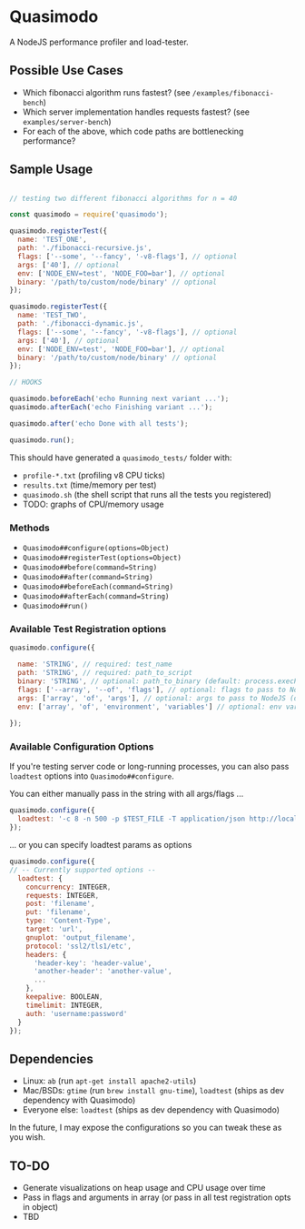 # Quasimodo

A NodeJS performance profiler and load-tester.

## Possible Use Cases

- Which fibonacci algorithm runs fastest? (see `/examples/fibonacci-bench`)
- Which server implementation handles requests fastest? (see `examples/server-bench`)
- For each of the above, which code paths are bottlenecking performance?

## Sample Usage

```js

// testing two different fibonacci algorithms for n = 40

const quasimodo = require('quasimodo');

quasimodo.registerTest({
  name: 'TEST_ONE',
  path: './fibonacci-recursive.js',
  flags: ['--some', '--fancy', '-v8-flags'], // optional
  args: ['40'], // optional
  env: ['NODE_ENV=test', 'NODE_FOO=bar'], // optional
  binary: '/path/to/custom/node/binary' // optional
});

quasimodo.registerTest({
  name: 'TEST_TWO',
  path: './fibonacci-dynamic.js',
  flags: ['--some', '--fancy', '-v8-flags'], // optional
  args: ['40'], // optional
  env: ['NODE_ENV=test', 'NODE_FOO=bar'], // optional
  binary: '/path/to/custom/node/binary' // optional
});

// HOOKS

quasimodo.beforeEach('echo Running next variant ...');
quasimodo.afterEach('echo Finishing variant ...');

quasimodo.after('echo Done with all tests');

quasimodo.run();
```

This should have generated a `quasimodo_tests/` folder with:
- `profile-*.txt` (profiling v8 CPU ticks)
- `results.txt` (time/memory per test)
- `quasimodo.sh` (the shell script that runs all the tests you registered)
- TODO: graphs of CPU/memory usage

### Methods

- `Quasimodo##configure(options=Object)`
- `Quasimodo##registerTest(options=Object)`
- `Quasimodo##before(command=String)`
- `Quasimodo##after(command=String)`
- `Quasimodo##beforeEach(command=String)`
- `Quasimodo##afterEach(command=String)`
- `Quasimodo##run()`

### Available Test Registration options

```js
quasimodo.configure({

  name: 'STRING', // required: test_name
  path: 'STRING', // required: path_to_script
  binary: 'STRING', // optional: path_to_binary (default: process.execPath) 
  flags: ['--array', '--of', 'flags'], // optional: flags to pass to NodeJS (default: none)
  args: ['array', 'of', 'args'], // optional: args to pass to NodeJS (default: none)
  env: ['array', 'of', 'environment', 'variables'] // optional: env variables to pass to NodeJS (default: none)
  
});
```

### Available Configuration Options

If you're testing server code or long-running processes, you can also pass `loadtest` options into `Quasimodo##configure`.

You can either manually pass in the string with all args/flags ...
```js
quasimodo.configure({
  loadtest: '-c 8 -n 500 -p $TEST_FILE -T application/json http://localhost:3000/end_point'
});
```

... or you can specify loadtest params as options
```js
quasimodo.configure({
// -- Currently supported options --
  loadtest: {
    concurrency: INTEGER,
    requests: INTEGER,
    post: 'filename',
    put: 'filename',
    type: 'Content-Type',
    target: 'url',
    gnuplot: 'output_filename',
    protocol: 'ssl2/tls1/etc',
    headers: {
      'header-key': 'header-value',
      'another-header': 'another-value',
      ...
    },
    keepalive: BOOLEAN,
    timelimit: INTEGER,
    auth: 'username:password'
  }
});

```

## Dependencies

- Linux: `ab` (run `apt-get install apache2-utils`)
- Mac/BSDs: `gtime` (run `brew install gnu-time`), `loadtest` (ships as dev dependency with Quasimodo)
- Everyone else: `loadtest` (ships as dev dependency with Quasimodo)

In the future, I may expose the configurations so you can tweak these as you wish.

## TO-DO

- Generate visualizations on heap usage and CPU usage over time
- Pass in flags and arguments in array (or pass in all test registration opts in object)
- TBD
